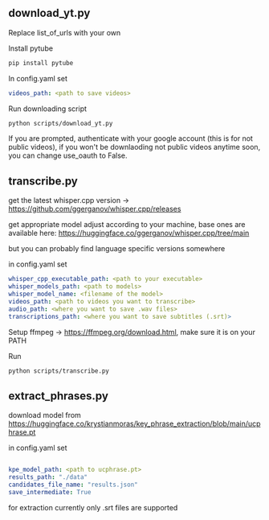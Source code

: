 ## download_yt.py

Replace list_of_urls with your own

Install pytube

```bash
pip install pytube
```

In config.yaml set
```yaml
videos_path: <path to save videos>
```

Run downloading script

```bash
python scripts/download_yt.py
```

If you are prompted, authenticate with your google account (this is for not public videos), if you won't be downlaoding not public videos anytime soon, you can change use_oauth to False.




## transcribe.py

get the latest whisper.cpp version -> https://github.com/ggerganov/whisper.cpp/releases

get appropriate model adjust according to your machine, base ones are available here: https://huggingface.co/ggerganov/whisper.cpp/tree/main

but you can probably find language specific versions somewhere


in config.yaml set

```yaml
whisper_cpp_executable_path: <path to your executable>
whisper_models_path: <path to models>
whisper_model_name: <filename of the model>
videos_path: <path to videos you want to transcribe>
audio_path: <where you want to save .wav files>
transcriptions_path: <where you want to save subtitles (.srt)>
```

Setup ffmpeg -> https://ffmpeg.org/download.html, make sure it is on your PATH

Run

```bash
python scripts/transcribe.py
```


## extract_phrases.py

download model from https://huggingface.co/krystianmoras/key_phrase_extraction/blob/main/ucphrase.pt

in config.yaml set

```yaml

kpe_model_path: <path to ucphrase.pt>
results_path: "./data"
candidates_file_name: "results.json"
save_intermediate: True

```

for extraction currently only .srt files are supported